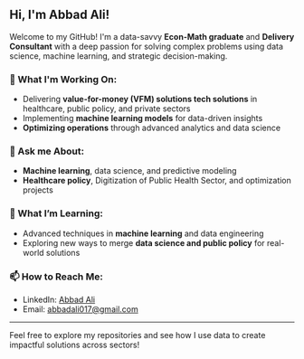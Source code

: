 ## Hi, I'm Abbad Ali!

Welcome to my GitHub! I'm a data-savvy **Econ-Math graduate** and **Delivery Consultant** with a deep passion for solving complex problems using data science, machine learning, and strategic decision-making. 

### 🔭 What I'm Working On:
- Delivering **value-for-money (VFM) solutions tech solutions** in healthcare, public policy, and private sectors
- Implementing **machine learning models** for data-driven insights
- **Optimizing operations** through advanced analytics and data science

### 💬 Ask me About:
- **Machine learning**, data science, and predictive modeling
- **Healthcare policy**, Digitization of Public Health Sector, and optimization projects

### 🌱 What I’m Learning:
- Advanced techniques in **machine learning** and data engineering
- Exploring new ways to merge **data science and public policy** for real-world solutions

### 📫 How to Reach Me:
- LinkedIn: [Abbad Ali](https://www.linkedin.com/in/abbad-ali)
- Email: abbadali017@gmail.com

---

Feel free to explore my repositories and see how I use data to create impactful solutions across sectors!
